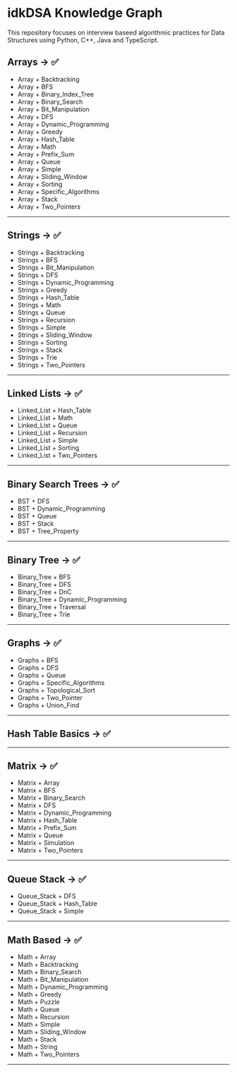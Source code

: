 # idkDSA Knowledge Graph

This repository focuses on interview baseed algorithmic practices for Data Structures using Python, C++, Java and TypeScript.

## Arrays -> ✅

- Array + Backtracking             
- Array + BFS                    
- Array + Binary_Index_Tree     
- Array + Binary_Search            
- Array + Bit_Manipulation   
- Array + DFS                
- Array + Dynamic_Programming 
- Array + Greedy              
- Array + Hash_Table           
- Array + Math              
- Array + Prefix_Sum          
- Array + Queue                
- Array + Simple            
- Array + Sliding_Window        
- Array + Sorting           
- Array + Specific_Algorithms 
- Array + Stack                   
- Array + Two_Pointers          

---

## Strings -> ✅

- Strings + Backtracking          
- Strings + BFS                  
- Strings + Bit_Manipulation       
- Strings + DFS                   
- Strings + Dynamic_Programming   
- Strings + Greedy                 
- Strings + Hash_Table          
- Strings + Math                 
- Strings + Queue                
- Strings + Recursion           
- Strings + Simple               
- Strings + Sliding_Window  
- Strings + Sorting              
- Strings + Stack
- Strings + Trie                   
- Strings + Two_Pointers         

---

## Linked Lists -> ✅

- Linked_List + Hash_Table      
- Linked_List + Math            
- Linked_List + Queue         
- Linked_List + Recursion      
- Linked_List + Simple          
- Linked_List + Sorting     
- Linked_List + Two_Pointers     

---

## Binary Search Trees -> ✅

- BST + DFS
- BST + Dynamic_Programming
- BST + Queue
- BST + Stack
- BST + Tree_Property

---

## Binary Tree -> ✅

- Binary_Tree + BFS
- Binary_Tree + DFS
- Binary_Tree + DnC
- Binary_Tree + Dynamic_Programming
- Binary_Tree + Traversal
- Binary_Tree + Trie

---

## Graphs -> ✅

- Graphs + BFS
- Graphs + DFS
- Graphs + Queue
- Graphs + Specific_Algorithms
- Graphs + Topological_Sort
- Graphs + Two_Pointer
- Graphs + Union_Find

---

## Hash Table Basics -> ✅ 

---

## Matrix -> ✅ 

- Matrix + Array
- Matrix + BFS
- Matrix + Binary_Search
- Matrix + DFS
- Matrix + Dynamic_Programming
- Matrix + Hash_Table
- Matrix + Prefix_Sum
- Matrix + Queue
- Matrix + Simulation
- Matrix + Two_Pointers

---

## Queue Stack -> ✅ 

- Queue_Stack + DFS
- Queue_Stack + Hash_Table
- Queue_Stack + Simple

---

## Math Based -> ✅ 

- Math + Array
- Math + Backtracking
- Math + Binary_Search
- Math + Bit_Manipulation
- Math + Dynamic_Programming
- Math + Greedy
- Math + Puzzle
- Math + Queue
- Math + Recursion
- Math + Simple
- Math + Sliding_Window
- Math + Stack
- Math + String
- Math + Two_Pointers

---




